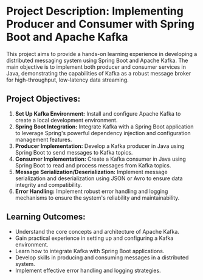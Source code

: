 # Project Description: Implementing Producer and Consumer with Spring Boot and Apache Kafka

This project aims to provide a hands-on learning experience in developing a distributed messaging system using Spring Boot and Apache Kafka. The main objective is to implement both producer and consumer services in Java, demonstrating the capabilities of Kafka as a robust message broker for high-throughput, low-latency data streaming.

## Project Objectives:
1. **Set Up Kafka Environment:** Install and configure Apache Kafka to create a local development environment.
2. **Spring Boot Integration:** Integrate Kafka with a Spring Boot application to leverage Spring's powerful dependency injection and configuration management features.
3. **Producer Implementation:** Develop a Kafka producer in Java using Spring Boot to send messages to Kafka topics.
4. **Consumer Implementation:** Create a Kafka consumer in Java using Spring Boot to read and process messages from Kafka topics.
5. **Message Serialization/Deserialization:** Implement message serialization and deserialization using JSON or Avro to ensure data integrity and compatibility.
6. **Error Handling:** Implement robust error handling and logging mechanisms to ensure the system's reliability and maintainability.

## Learning Outcomes:
- Understand the core concepts and architecture of Apache Kafka.
- Gain practical experience in setting up and configuring a Kafka environment.
- Learn how to integrate Kafka with Spring Boot applications.
- Develop skills in producing and consuming messages in a distributed system.
- Implement effective error handling and logging strategies.


